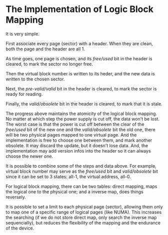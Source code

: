 # The Implementation of Logic Block Mapping
It is very simple.    

First associate every page (sector) with a header. When they are clean, both the page and the header are all 1.   

As time goes, one page is chosen, and its _free/used_ bit in the header is cleared, to mark the sector no longer free.    

Then the virtual block number is written to its heder, and the new data is written to the chosen sector.    

Next, the _pre-valid/valid_ bit in the header is cleared, to mark the sector is ready for reading.   

Finally, the _valid/obsolete_ bit in the header is cleared, to mark that it is stale.   

The progress above maintains the atomicity of the logical block mapping. No matter at which step the power supply is cut off, the data won't be lost. The worst case is that the power is cut off between the clear of the _free/used_ bit of the new one and the _valid/obsolete_ bit the old one, there will be two physical pages mapped to one virtual page. And the implementation is free to choose one between them, and mark another obsolete. It may discard the update, but it doesn't lose data. And, the implementation may add version infos into the header so it can always choose the newer one.   

It is possible to combine some of the steps and data above. For example, virtual block number may serve as the _free/used_ bit and _valid/obsolete_ bit since it can be set to 3 states: all-1, the virtual address, all-0.    

For logical block mapping, there can be two tables: direct mapping, maps the logical one to the physical one; and a inverse map, does things reversely.   

It is possible to set a limit to each physical page (sector), allowing them only to map one of a specific range of logical pages (like NUMA). This increases the searching (if we do not store direct map, only search the inverse map sequencially), but reduces the flexibility of the mapping and the endurance of the device.     

